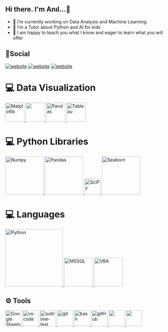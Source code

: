 ## Hi there. I'm Anıl...👋


- 🔭 I’m currently working on Data Analysis and Machine Learning.
- 🌱 I’m a Tutor about Python and AI for kids
- 💬 I am happy to teach you what I know and eager to learn what you will offer  


## 👨Social

[![website](https://img.shields.io/badge/gmail-f1f2f6.svg?&style=for-the-badge&logo=gmail&logoColor=red)](mailto:anilstturgut@gmail.com)
[![website](https://img.shields.io/badge/%20-LINKEDIN-blue?&style=for-the-badge&logoColor=white)](https://www.linkedin.com/in/anıl-s-turgut)
[![website](https://img.shields.io/badge/%20-kaggle-blue?&style=for-the-badge&logoColor=white)](https://www.kaggle.com/anlsturgut)


# 💻 Data Visualization 

<a href="#" target="_blank"> <img src="https://matplotlib.org/stable/_static/logo_light.svg" alt="Matplotlib" height="60"/> </a>
<a href="#" target="_blank"> <img src="https://seaborn.pydata.org/_static/logo-wide-lightbg.svg" height="60"/> </a>
<a href="#" target="_blank"> <img src="https://upload.wikimedia.org/wikipedia/commons/thumb/e/ed/Pandas_logo.svg/2560px-Pandas_logo.svg.png" alt="Pandas" height="60"/> </a>
<a href="#" target="_blank"> <img src="https://tableau.github.io/webdataconnector/assets/logo.png" alt="Tableau" height="60"/> </a>


# 💻 Python Libraries

<a href="#" target="_blank"> <img src="https://numpy.org/doc/stable/_static/numpylogo.svg" alt="Numpy" width="120"/> </a>
<a href="#" target="_blank"> <img src="https://upload.wikimedia.org/wikipedia/commons/thumb/e/ed/Pandas_logo.svg/2560px-Pandas_logo.svg.png" alt="Pandas" width="120"/> </a>
<a href="#" target="_blank"> <img src="https://scipy.org/images/logo.svg" alt="SciPy" width="50"/> </a>
<a href="#" target="_blank"> <img src="https://seaborn.pydata.org/_static/logo-wide-lightbg.svg" alt="Seaborn" width="120"/> </a>


# 💻 Languages

<a href="#" target="_blank"> <img src="https://upload.wikimedia.org/wikipedia/commons/c/c3/Python-logo-notext.svg" alt="Python" width="180"/> </a>
<a href="#" target="_blank"> <img src="https://upload.wikimedia.org/wikipedia/de/8/8c/Microsoft_SQL_Server_Logo.svg" alt="MSSQL" width="90"/> </a>
<a href="#" target="_blank"> <img src="https://ouzhang.me/talk/2019-dde-vba/featured.jpg" alt="VBA" width="90"/> </a>


## :gear: Tools
<a href="#" target="_blank"> <img src="https://smartgyann.files.wordpress.com/2020/05/457-4573752_read-more-on-how-you-can-use-your.png" alt="Google Sheets" height="50"/> </a>
<a href="#" target="_blank"> <img src="https://www.pngitem.com/pimgs/m/80-800968_vscode-visual-studio-logo-png-transparent-png.png" alt="vs-code" height="50"/> </a>
<a href="#" target="_blank"> <img src="https://cdn.icon-icons.com/icons2/1381/PNG/512/sublimetext_94866.png" alt="sublime-text" height="50"/> </a>
<a href="#" target="_blank"> <img src="https://www.vectorlogo.zone/logos/git-scm/git-scm-icon.svg" alt="git" height="50"/> </a>
<a href="#" target="_blank"> <img src="https://www.vectorlogo.zone/logos/gnu_bash/gnu_bash-icon.svg" alt="bash" height="50"/> </a>
<a href="#" target="_blank"> <img src="https://github.githubassets.com/assets/GitHub-Mark-ea2971cee799.png" alt="gitHub" height="50"/> </a>
<a href="#" target="_blank"> <img src="https://img.shields.io/badge/jira-1e90ff.svg?&style=for-the-badge&logo=jira&logoColor=white" height="50"/> </a>
<a href="#" target="_blank"> <img src="https://upload.wikimedia.org/wikipedia/commons/thumb/b/b9/Slack_Technologies_Logo.svg/1280px-Slack_Technologies_Logo.svg.png" height="50"/> </a>
</p>


